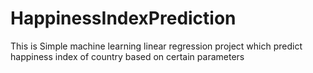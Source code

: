 # HappinessIndexPrediction
This is Simple machine learning linear regression project which predict happiness index of country based on certain parameters
